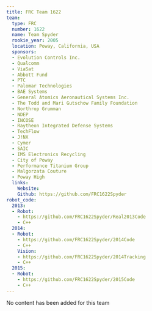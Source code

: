 ```yaml
---
title: FRC Team 1622
team:
  type: FRC
  number: 1622
  name: Team Spyder
  rookie_year: 2005
  location: Poway, California, USA
  sponsors:
  - Evolution Controls Inc.
  - Qualcomm
  - ViaSat
  - Abbott Fund
  - PTC
  - Palomar Technologies
  - BAE Systems
  - General Atomics Aeronautical Systems Inc.
  - The Todd and Mari Gutschow Family Foundation
  - Northrop Grumman
  - NDEP
  - INCOSE
  - Raytheon Integrated Defense Systems
  - TechFlow
  - J!NX
  - Cymer
  - SAIC
  - IMS Electronics Recycling
  - City of Poway
  - Performance Titanium Group
  - Malgorzata Couture
  - Poway High
  links:
    Website: 
    Github: https://github.com/FRC1622Spyder
robot_code:
  2013:
  - Robot:
    - https://github.com/FRC1622Spyder/Real2013Code
    - C++
  2014:
  - Robot:
    - https://github.com/FRC1622Spyder/2014Code
    - C++
    Vision:
    - https://github.com/FRC1622Spyder/2014Tracking
    - C++
  2015:
  - Robot:
    - https://github.com/FRC1622Spyder/2015Code
    - C++
---
```


No content has been added for this team